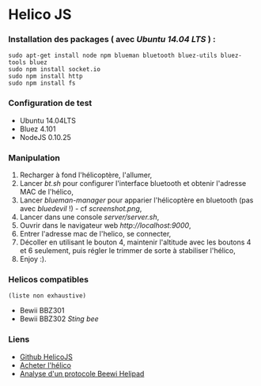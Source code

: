 Helico JS
============

### Installation des packages ( avec *Ubuntu 14.04 LTS* ) :
    sudo apt-get install node npm blueman bluetooth bluez-utils bluez-tools bluez
    sudo npm install socket.io
    sudo npm install http
    sudo npm install fs

### Configuration de test

* Ubuntu 14.04LTS
* Bluez 4.101
* NodeJS 0.10.25 

### Manipulation

1. Recharger à fond l'hélicoptère, l'allumer,
2. Lancer *bt.sh* pour configurer l'interface bluetooth et obtenir l'adresse MAC de l'hélico,
3. Lancer *blueman-manager* pour apparier l'hélicoptère en bluetooth (pas avec *bluedevil* !) - cf *screenshot.png*,
4. Lancer dans une console *server/server.sh*,
5. Ouvrir dans le navigateur web *http://localhost:9000*,
6. Entrer l'adresse mac de l'helico, se connecter,
7. Décoller en utilisant le bouton 4, maintenir l'altitude avec les boutons 4 et 6 seulement, puis régler le trimmer de sorte à stabiliser l'hélico,
8. Enjoy :). 

### Helicos compatibles
	(liste non exhaustive)

* Bewii BBZ301
* Bewii BBZ302 *Sting bee*

### Liens

* [Github HelicoJS](https://github.com/xavierjs/helicojs)
* [Acheter l'hélico](http://www.priceminister.com/offer/buy/191020957/gadgets-helicoptere-bluetooth-interactif-noir-pour-android-2-1.html)
* [Analyse d'un protocole Beewi Helipad](https://ex0ns.me/2012/09/16/analyse-d-un-protocole-beewi-helipad/)